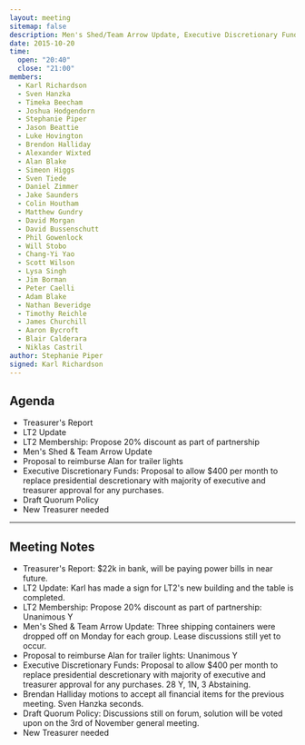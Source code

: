 ```yaml
---
layout: meeting
sitemap: false
description: Men's Shed/Team Arrow Update, Executive Discretionary Funds, LT2 Membership.
date: 2015-10-20
time:
  open: "20:40"
  close: "21:00"
members:
  - Karl Richardson
  - Sven Hanzka
  - Timeka Beecham
  - Joshua Hodgendorn
  - Stephanie Piper
  - Jason Beattie
  - Luke Hovington
  - Brendon Halliday
  - Alexander Wixted
  - Alan Blake
  - Simeon Higgs
  - Sven Tiede
  - Daniel Zimmer
  - Jake Saunders
  - Colin Houtham
  - Matthew Gundry
  - David Morgan
  - David Bussenschutt
  - Phil Gowenlock
  - Will Stobo
  - Chang-Yi Yao
  - Scott Wilson
  - Lysa Singh
  - Jim Borman
  - Peter Caelli
  - Adam Blake
  - Nathan Beveridge
  - Timothy Reichle
  - James Churchill
  - Aaron Bycroft
  - Blair Calderara
  - Niklas Castril
author: Stephanie Piper
signed: Karl Richardson
---
```


## Agenda
- Treasurer's Report
- LT2 Update
- LT2 Membership: Propose 20% discount as part of partnership
- Men's Shed & Team Arrow Update
- Proposal to reimburse Alan for trailer lights
- Executive Discretionary Funds:  Proposal to allow $400 per month to replace presidential descretionary with majority of executive and treasurer approval for any purchases. 
- Draft Quorum Policy
- New Treasurer needed


---

## Meeting Notes
- Treasurer's Report: $22k in bank, will be paying power bills in near future. 
- LT2 Update: Karl has made a sign for LT2's new building and the table is completed. 
- LT2 Membership: Propose 20% discount as part of partnership: Unanimous Y
- Men's Shed & Team Arrow Update: Three shipping containers were dropped off on Monday for each group.  Lease discussions still yet to occur. 
- Proposal to reimburse Alan for trailer lights: Unanimous Y
- Executive Discretionary Funds:  Proposal to allow $400 per month to replace presidential descretionary with majority of executive and treasurer approval for any purchases. 28 Y, 1N, 3 Abstaining. 
- Brendan Halliday motions to accept all financial items for the previous meeting.  Sven Hanzka seconds. 
- Draft Quorum Policy:  Discussions still on forum, solution will be voted upon on the 3rd of November general meeting. 
- New Treasurer needed
